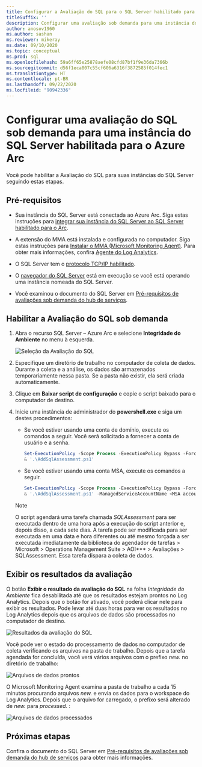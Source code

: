 ```yaml
---
title: Configurar a Avaliação do SQL para o SQL Server habilitado para o Azure Arc
titleSuffix: ''
description: Configurar uma avaliação sob demanda para uma instância do SQL Server habilitada para o Azure Arc
author: anosov1960
ms.author: sashan
ms.reviewer: mikeray
ms.date: 09/10/2020
ms.topic: conceptual
ms.prod: sql
ms.openlocfilehash: 59a6ff65e25878aefe08cfd87bf1f9e36da7366b
ms.sourcegitcommit: d56f1eca807c55cf606a6316f3872585f014fec1
ms.translationtype: HT
ms.contentlocale: pt-BR
ms.lasthandoff: 09/22/2020
ms.locfileid: "90942336"
---
```

# <a name="configure-on-demand-sql-assessment-for-azure-arc-enabled-sql-server-instance"></a>Configurar uma avaliação do SQL sob demanda para uma instância do SQL Server habilitada para o Azure Arc

Você pode habilitar a Avaliação do SQL para suas instâncias do SQL Server seguindo estas etapas.

## <a name="prerequisites"></a>Pré-requisitos

* Sua instância do SQL Server está conectada ao Azure Arc. Siga estas instruções para [integrar sua instância do SQL Server ao SQL Server habilitado para o Arc](connect.md).

* A extensão do MMA está instalada e configurada no computador. Siga estas instruções para [Instalar o MMA (Microsoft Monitoring Agent)](configure-advanced-data-security.md#install-microsoft-monitoring-agent-mma). Para obter mais informações, confira [Agente do Log Analytics](https://docs.microsoft.com/azure/azure-monitor/platform/log-analytics-agent).

* O SQL Server tem o [protocolo TCP/IP habilitado](../../database-engine/configure-windows/enable-or-disable-a-server-network-protocol.md).

* O [navegador do SQL Server](../../tools/configuration-manager/sql-server-browser-service.md) está em execução se você está operando uma instância nomeada do SQL Server.

* Você examinou o documento do SQL Server em [Pré-requisitos de avaliações sob demanda do hub de serviços](https://docs.microsoft.com/services-hub/health/assessment-prereq-docs#on-demand-assessment-prerequisite-documents).

## <a name="enable-on-demand-sql-assessment"></a>Habilitar a Avaliação do SQL sob demanda

1. Abra o recurso SQL Server – Azure Arc e selecione __Integridade do Ambiente__ no menu à esquerda.

   ![Seleção da Avaliação do SQL](media/assess/sql-assessment-heading-sql-server-arc.png)

1. Especifique um diretório de trabalho no computador de coleta de dados. Durante a coleta e a análise, os dados são armazenados temporariamente nessa pasta. Se a pasta não existir, ela será criada automaticamente.

1. Clique em __Baixar script de configuração__ e copie o script baixado para o computador de destino.

1. Inicie uma instância de administrador do __powershell.exe__ e siga um destes procedimentos: 
   * Se você estiver usando uma conta de domínio, execute os comandos a seguir. Você será solicitado a fornecer a conta de usuário e a senha. 

      ```powershell
      Set-ExecutionPolicy -Scope Process -ExecutionPolicy Bypass -Force
      & '.\AddSqlAssessment.ps1'
      ```

    * Se você estiver usando uma conta MSA, execute os comandos a seguir.

      ```powershell
      Set-ExecutionPolicy -Scope Process -ExecutionPolicy Bypass -Force
      & '.\AddSqlAssessment.ps1' -ManagedServiceAccountName <MSA account name>
      ```

   > [!NOTE]
   > O script agendará uma tarefa chamada *SQLAssessment* para ser executada dentro de uma hora após a execução do script anterior e, depois disso, a cada sete dias. A tarefa pode ser modificada para ser executada em uma data e hora diferentes ou até mesmo forçada a ser executada imediatamente da biblioteca do agendador de tarefas > Microsoft > Operations Management Suite > AOI*** > Avaliações > SQLAssessment. Essa tarefa dispara a coleta de dados.

## <a name="view-the-assessment-results"></a>Exibir os resultados da avaliação

O botão __Exibir o resultado da avaliação do SQL__ na folha _Integridade do Ambiente_ fica desabilitada até que os resultados estejam prontos no Log Analytics. Depois que o botão for ativado, você poderá clicar nele para exibir os resultados. Pode levar até duas horas para ver os resultados no Log Analytics depois que os arquivos de dados são processados no computador de destino.

![Resultados da avaliação do SQL](media/assess/sql-assessment-results.png)

Você pode ver o estado do processamento de dados no computador de coleta verificando os arquivos na pasta de trabalho. Depois que a tarefa agendada for concluída, você verá vários arquivos com o prefixo _new._ no diretório de trabalho:

![Arquivos de dados prontos](media/assess/sql-assessment-data-files-ready.png)

O Microsoft Monitoring Agent examina a pasta de trabalho a cada 15 minutos procurando arquivos _new._ e envia os dados para o workspace do Log Analytics. Depois que o arquivo for carregado, o prefixo será alterado de _new._ para _processed._ :

![Arquivos de dados processados](media/assess/sql-assessment-data-files-processed.png)

## <a name="next-steps"></a>Próximas etapas

Confira o documento do SQL Server em [Pré-requisitos de avaliações sob demanda do hub de serviços](https://docs.microsoft.com/services-hub/health/assessment-prereq-docs#on-demand-assessment-prerequisite-documents) para obter mais informações.
